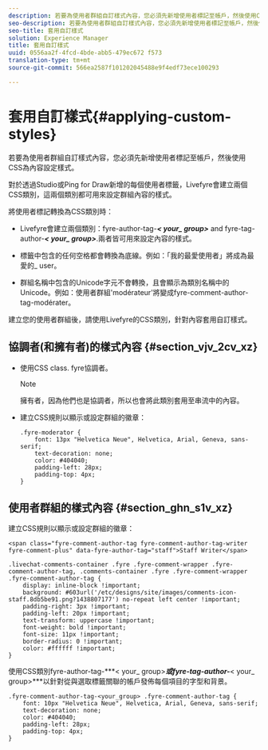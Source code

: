 ```yaml
---
description: 若要為使用者群組自訂樣式內容，您必須先新增使用者標記至帳戶，然後使用CSS為內容設定樣式。
seo-description: 若要為使用者群組自訂樣式內容，您必須先新增使用者標記至帳戶，然後使用CSS為內容設定樣式。
seo-title: 套用自訂樣式
solution: Experience Manager
title: 套用自訂樣式
uuid: 0556aa2f-4fcd-4bde-abb5-479ec672 f573
translation-type: tm+mt
source-git-commit: 566ea2587f101202045488e9f4edf73ece100293

---
```



# 套用自訂樣式{#applying-custom-styles}

若要為使用者群組自訂樣式內容，您必須先新增使用者標記至帳戶，然後使用CSS為內容設定樣式。

對於透過Studio或Ping for Draw新增的每個使用者標籤，Livefyre會建立兩個CSS類別，這兩個類別都可用來設定群組內容的樣式。

將使用者標記轉換為CSS類別時：

* Livefyre會建立兩個類別：fyre-author-tag-***< your_ group>*** and fyre-tag-author-***< your_ group>***.兩者皆可用來設定內容的樣式。

* 標籤中包含的任何空格都會轉換為底線。例如：「我的最愛使用者」將成為最愛的_ user。
* 群組名稱中包含的Unicode字元不會轉換，且會顯示為類別名稱中的Unicode。例如：使用者群組'modérateur'將變成fyre-comment-author-tag-modérater。

建立您的使用者群組後，請使用Livefyre的CSS類別，針對內容套用自訂樣式。

## 協調者(和擁有者)的樣式內容 {#section_vjv_2cv_xz}

* 使用CSS class. fyre協調者。

   >[!NOTE]
   >
   >擁有者，因為他們也是協調者，所以也會將此類別套用至串流中的內容。

* 建立CSS規則以顯示或設定群組的徽章：

   ```
   .fyre-moderator { 
       font: 13px "Helvetica Neue", Helvetica, Arial, Geneva, sans-serif; 
       text-decoration: none; 
       color: #404040; 
       padding-left: 28px; 
       padding-top: 4px; 
   }
   ```

## 使用者群組的樣式內容 {#section_ghn_s1v_xz}

建立CSS規則以顯示或設定群組的徽章：

```
<span class="fyre-comment-author-tag fyre-comment-author-tag-writer fyre-comment-plus" data-fyre-author-tag="staff">Staff Writer</span>
```

```
.livechat-comments-container .fyre .fyre-comment-wrapper .fyre-comment-author-tag, .comments-container .fyre .fyre-comment-wrapper .fyre-comment-author-tag { 
    display: inline-block !important; 
    background: #603url('/etc/designs/site/images/comments-icon-staff.8db5be91.png?1438807177') no-repeat left center !important; 
    padding-right: 3px !important; 
    padding-left: 20px !important; 
    text-transform: uppercase !important; 
    font-weight: bold !important; 
    font-size: 11px !important; 
    border-radius: 0 !important; 
    color: #ffffff !important; 
}
```

使用CSS類別fyre-author-tag-***< your_ group>***或fyre-tag-author-***< your_ group>***以針對從與選取標籤關聯的帳戶發佈每個項目的字型和背景。

```
.fyre-comment-author-tag-<your_group> .fyre-comment-author-tag { 
    font: 10px "Helvetica Neue", Helvetica, Arial, Geneva, sans-serif; 
    text-decoration: none; 
    color: #404040; 
    padding-left: 28px; 
    padding-top: 4px; 
}
```

